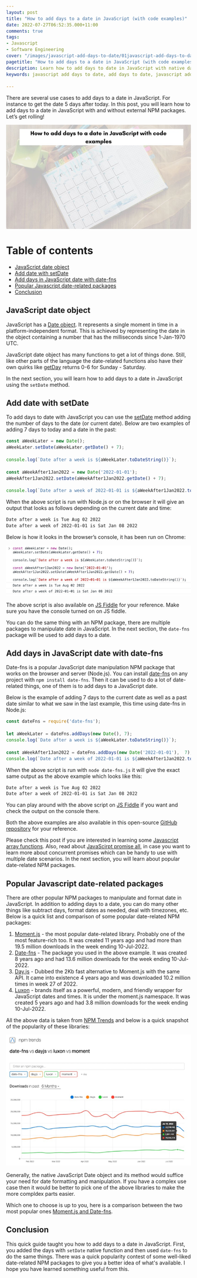 ```yaml
---
layout: post
title: "How to add days to a date in JavaScript (with code examples)"
date: 2022-07-27T06:52:35.000+11:00
comments: true
tags:
- Javascript
- Software Engineering
cover: "/images/javascript-add-days-to-date/01javascript-add-days-to-date.jpg"
pagetitle: "How to add days to a date in JavaScript (with code examples)"
description: Learn how to add days to date in JavaScript with native date object and date-fns NPM package in this tutorial.
keywords: javascript add days to date, add days to date, javascript add days, javascript date

---
```

There are several use cases to add days to a date in JavaScript. For instance to get the date 5 days after today. In this post, you will learn how to add days to a date in JavaScript with and without external NPM packages. Let’s get rolling!

<!-- more -->

<img class="center" loading="lazy" src="/images/javascript-add-days-to-date/01javascript-add-days-to-date.jpg" title="How to add days to date in JavaScript" alt="How to add days to date in JavaScript">

# Table of contents

* [JavaScript date object](#javascript-date-object)
* [Add date with setDate](#add-date-with-setdate)
* [Add days in JavaScript date with date-fns](#add-days-in-javascript-date-with-date-fns)
* [Popular Javascript date-related packages](#popular-javascript-date-related-packages)
* [Conclusion](#conclusion)

## JavaScript date object

JavaScript has a [Date object](https://developer.mozilla.org/en-US/docs/Web/JavaScript/Reference/Global_Objects/Date). It represents a single moment in time in a platform-independent format. This is achieved by representing the date in the object containing a number that has the milliseconds since 1-Jan-1970 UTC.

JavaScript date object has many functions to get a lot of things done. Still, like other parts of the language the date-related functions also have their own quirks like [getDay](https://developer.mozilla.org/en-US/docs/Web/JavaScript/Reference/Global_Objects/Date/getDay) returns 0-6 for Sunday - Saturday. 

In the next section, you will learn how to add days to a date in JavaScript using the `setDate` method.

## Add date with setDate

To add days to date with JavaScript you can use the [setDate](https://developer.mozilla.org/en-US/docs/Web/JavaScript/Reference/Global_Objects/Date/setDate) method adding the number of days to the date (or current date). Below are two examples of adding 7 days to today and a date in the past:

```js
const aWeekLater = new Date();
aWeekLater.setDate(aWeekLater.getDate() + 7);

console.log(`Date after a week is ${aWeekLater.toDateString()}`);

const aWeekAfter1Jan2022 = new Date('2022-01-01');
aWeekAfter1Jan2022.setDate(aWeekAfter1Jan2022.getDate() + 7);

console.log(`Date after a week of 2022-01-01 is ${aWeekAfter1Jan2022.toDateString()}`);
```

When the above script is run with Node.js or on the browser it will give an output that looks as follows depending on the current date and time:

```bash
Date after a week is Tue Aug 02 2022
Date after a week of 2022-01-01 is Sat Jan 08 2022
```

Below is how it looks in the browser’s console, it has been run on Chrome:

<img class="center" loading="lazy" src="/images/javascript-add-days-to-date/02add-days-to-date-chrome-console.jpg" title="Running code to add days to date with JavaScript in Chrome console" alt="Running code to add days to date with JavaScript in Chrome console">

The above script is also available on [JS Fiddle](https://jsfiddle.net/geshan/1apbhygn/1/) for your reference. Make sure you have the console turned on on JS fiddle.

You can do the same thing with an NPM package, there are multiple packages to manipulate date in JavaScript. In the next section, the `date-fns` package will be used to add days to a date.

## Add days in JavaScript date with date-fns

Date-fns is a popular JavaScript date manipulation NPM package that works on the browser and server (Node.js). You can install [date-fns](https://date-fns.org/) on any project with `npm install date-fns`. Then it can be used to do a lot of date-related things, one of them is to add days to a JavaScript date. 

Below is the example of adding 7 days to the current date as well as a past date similar to what we saw in the last example, this time using date-fns in Node.js:

```js
const dateFns = require('date-fns');

let aWeekLater = dateFns.addDays(new Date(), 7);
console.log(`Date after a week is ${aWeekLater.toDateString()}`);

const aWeekAfter1Jan2022 = dateFns.addDays(new Date('2022-01-01'),  7);
console.log(`Date after a week of 2022-01-01 is ${aWeekAfter1Jan2022.toDateString()}`);
```

When the above script is run with `node date-fns.js` it will give the exact same output as the above example which looks like this:

```bash
Date after a week is Tue Aug 02 2022
Date after a week of 2022-01-01 is Sat Jan 08 2022
```

You can play around with the above script on [JS Fiddle](https://jsfiddle.net/geshan/ofbyg83z/10) if you want and check the output on the console there.

Both the above examples are also available in this open-source [GitHub repository](https://github.com/geshan/javascript-add-days-to-date) for your reference.

Please check this post if you are interested in learning some [Javascript array functions](/blog/2021/03/javascript-array-functions/). Also, read about [JavaScirpt promise all](/blog/2022/07/javascript-promise-all/), in case you want to learn more about concurrent promises which can be handy to use with multiple date scenarios. In the next section, you will learn about popular date-related NPM packages.

## Popular Javascript date-related packages

There are other popular NPM packages to manipulate and format date in JavaScript. In addition to adding days to a date, you can do many other things like subtract days, format dates as needed, deal with timezones, etc. Below is a quick list and comparison of some popular date-related NPM packages:

1. [Moment.js](https://momentjs.com/) - the most popular date-related library. Probably one of the most feature-rich too. It was created 11 years ago and had more than 19.5 million downloads in the week ending 10-Jul-2022.
1. [Date-fns](https://date-fns.org/) - The package you used in the above example. It was created 8 years ago and had 13.6 million downloads for the week ending 10-Jul-2022.
1. [Day.js](https://day.js.org/) - Dubbed the 2Kb fast alternative to Moment.js with the same API. It came into existence 4 years ago and was downloaded 10.2 million times in week 27 of 2022.
1. [Luxon](https://moment.github.io/luxon/) - brands itself as a powerful, modern, and friendly wrapper for JavaScript dates and times. It is under the moment.js namespace. It was created 5 years ago and had 3.8 million downloads for the week ending 10-Jul-2022.

All the above data is taken from [NPM Trends](https://npmtrends.com/@date-io/core-vs-date-fns-vs-dayjs-vs-luxon-vs-moment) and below is a quick snapshot of the popularity of these libraries:

<img class="center" loading="lazy" src="/images/javascript-add-days-to-date/03compare-npm-date-libs.jpg" title="Comparision of date related NPM packages 2022 H1" alt="Comparision of date related NPM packages 2022 H1">


Generally, the native JavaScript Date object and its method would suffice your need for date formatting and manipulation. If you have a complex use case then it would be better to pick one of the above libraries to make the more compldex parts easier. 

Which one to choose is up to you, here is a comparison between the two most popular ones [Moment.js and Date-fns](https://blog.bitsrc.io/date-fns-vs-momentjs-9833f7463751).

## Conclusion

This quick guide taught you how to add days to a date in JavaScript. First, you added the days with `setDate` native function and then used `date-fns` to do the same things. There was a quick popularity contest of some well-liked date-related NPM packages to give you a better idea of what's available. I hope you have learned something useful from this.
